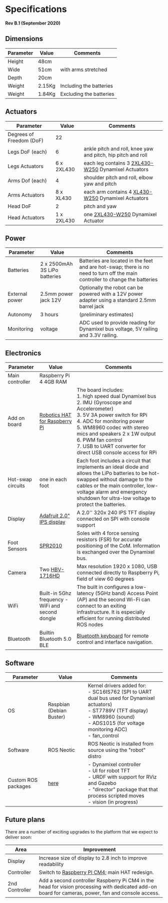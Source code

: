# Specifications

**Rev B.1 (September 2020)**

## Dimensions

Parameter | Value | Comments
----------|-------|----------
Height                   | 48cm |
Wide                     | 51cm | with arms stretched
Depth                    | 20cm |
Weight                   | 2.15Kg | Including the batteries
Weight                   | 1.84Kg | Excluding the batteries

## Actuators

Parameter | Value | Comments
----------|-------|----------
Degrees of Freedom (DoF) | 22 |
Legs DoF (each)          | 6  | ankle pitch and roll, knee yaw and pitch, hip pitch and roll
Legs Actuators           | 6 x 2XL430 | each leg contains 3 [2XL430-W250](https://emanual.robotis.com/docs/en/dxl/x/2xl430-w250/) Dynamixel Actuators
Arms Dof (each)          | 4  | shoulder pitch and roll, elbow yaw and pitch
Arms Actuators           | 8 x XL430  | each arm contains 4 [XL430-W250](https://emanual.robotis.com/docs/en/dxl/x/xl430-w250/) Dynamixel Actuators
Head DoF                 | 2  | pitch and yaw
Head Actuators           | 1 x 2XL430 | one [2XL430-W250](https://emanual.robotis.com/docs/en/dxl/x/2xl430-w250/) Dynamixel Actuator

## Power

Parameter | Value | Comments
----------|-------|----------
Batteries                    | 2 x 2500mAh 3S LiPo batteries | Batteries are located in the feet and are hot-swap; there is no need to turn off the main controller to change the batteries
External power           | 2.5mm power jack 12V       | Optionally the robot can be powered with a 12V power adapter using a standard 2.5mm barrel jack
Autonomy                 | 3 hours | (preliminary estimates)
Monitoring               | voltage | ADC used to provide reading for Dynamixel bus voltage, 5V railing and 3.3V railing.

## Electronics

Parameter | Value | Comments
----------|-------|----------
Main controller          | Raspberry Pi 4 4GB RAM
Add on board             | [Robotics HAT for Raspberry Pi](https://github.com/sonelu/SPR2005) | The board includes:<br>1. high speed dual Dynamixel bus<br>2. IMU (Gyroscope and Accelerometer)<br>3. 5V 3A power switch for RPi<br>4. ADC for monitoring power<br>5. WM8960 codec with stereo mics and speakers 2 x 1W output<br>6. PWM fan control<br>7. USB to UART converter for direct USB console access for RPi
Hot-swap circuits        | one in each foot | Each foot includes a circuit that implements an ideal diode and allows the LiPo batteries to be hot-swapped without damage to the cables or the main controller, low-voltage alarm and emergency shutdown for ultra-low voltage to protect the batteries.
Display                  | [Adafruit 2.0" IPS display](https://www.adafruit.com/product/4311) | A 2.0'' 320x 240 IPS TFT display connected on SPI with console support
Foot Sensors             | [SPR2010](https://github.com/sonelu/SPR2010) | Soles with 4 force sensing resistors (FSR) for accurate positioning of the CoM. Information is exchanged over the Dynamixel bus.
Camera                   | Two [HBV-1716HD](https://www.banggood.com/HBV-1716HD-2MP-OV2710-HD-1080P-CMOS-Camera-Module-with-USB-Interface-Free-Driver-Fixed-Focus-100-Degree-p-1709172.html?cur_warehouse=CN) | Max resolution 1920 x 1080, USB connected directly to Raspberry Pi, field of view 60 degrees
WiFi                     | Built-in 5Ghz frequency -WiFi and second dongle | The built in configures a low-latency (5GHz band) Access Point (AP) and the second Wi-Fi can connect to an exiting infrastructure. It is especially efficient for running distributed ROS nodes
Bluetooth                | Builtin Bluetooth 5.0 BLE | [Bluetooth keyboard](https://www.amazon.co.uk/Rii-Mini-Bluetooth-Wireless-Keyboard-Black/dp/B010WMB6DK/) for remote control and interface navigation.

## Software

Parameter | Value | Comments
----------|-------|----------
OS        | Raspbian (Debian Buster) | Kernel drivers added for:<br>- SC16IS762 (SPI to UART dual bus used for Dynamixel actuators)<br>- ST7789V (TFT display)<br>- WM8960 (sound)<br>- ADS1015 (for voltage monitoring ADC)<br>- fan_control
Software                 | ROS Neotic | ROS Neotic is installed from source using the "robot" distro
Custom ROS packages      |[here](https://github.com/sonelu/mh5_robot) | - Dynamixel controller<br>- UI for robot TFT<br>- URDF with support for RViz and Gazebo<br>- "director" package that that process scripted moves<br>- vision (in progress)

## Future plans

There are a number of exciting upgrades to the platform that we expect to deliver soon:

Area   | Improvement
-------|-------------|
Display    | Increase size of display to 2.8 inch to improve readability
Controller | Switch to [Raspberry PI CM4](https://www.raspberrypi.org/products/compute-module-4/?variant=raspberry-pi-cm4001000); main HAT redesign.
2nd Controller | Add a second controller Raspberry Pi CM4 in the head for vision processing with dedicated add-on board for cameras, power, fan and console access.

